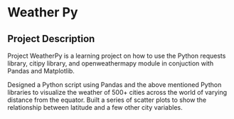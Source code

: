 # Weather Py

## Project Description

Project WeatherPy is a learning project on how to use the Python requests library, citipy library, and openweathermapy module in conjuction with Pandas and Matplotlib.  

Designed a Python script using Pandas and the above mentioned Python libraries to visualize the weather of 500+ cities across the world of varying distance from the equator. Built a series of scatter plots to show the relationship between latitude and a few other city variables.
